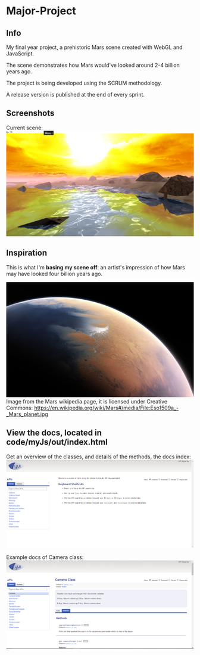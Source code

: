 # Major-Project

## Info
My final year project, a prehistoric Mars scene created with WebGL and JavaScript.

The scene demonstrates how Mars would've looked around 2-4 billion years ago. 

The project is being developed using the SCRUM methodology.

A release version is published at the end of every sprint.

## Screenshots

Current scene:
![](https://github.com/SamuelSnowball/Major-Project/blob/master/Major%20Project/screenshots/current/4.png) <br>

## Inspiration

This is what I'm <b>basing my scene off</b>: an artist's impression of how Mars may have looked four billion years ago.

![](https://github.com/SamuelSnowball/Major-Project/blob/master/Major%20Project/resources/inspiration/prehestoric_mars.jpg) <br>
Image from the Mars wikipedia page, it is licensed under Creative Commons: https://en.wikipedia.org/wiki/Mars#/media/File:Eso1509a_-_Mars_planet.jpg

## View the docs, located in code/myJs/out/index.html <br>
Get an overview of the classes, and details of the methods, the docs index: <br>
![](https://github.com/SamuelSnowball/Major-Project/blob/master/Major%20Project/screenshots/yuidoc/index.png) 

Example docs of Camera class: <br>
![](https://github.com/SamuelSnowball/Major-Project/blob/master/Major%20Project/screenshots/yuidoc/camera.png) <br>



